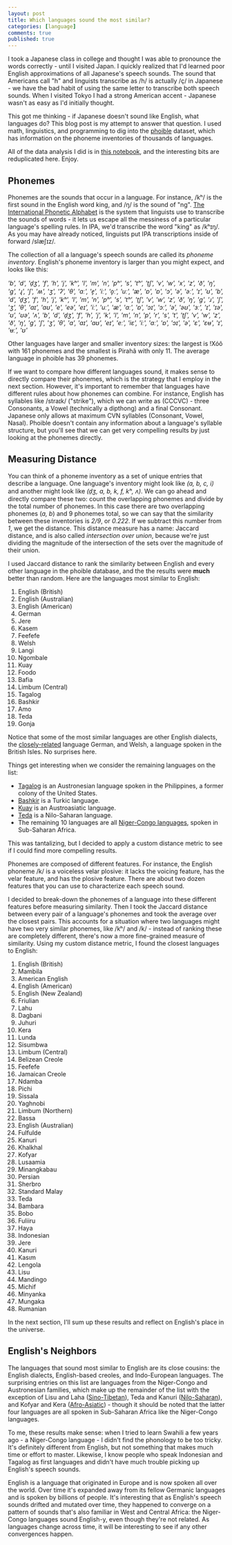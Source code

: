 ```yaml
---
layout: post
title: Which languages sound the most similar?
categories: [language]
comments: true
published: true
---
```


I took a Japanese class in college and thought I was able to pronounce the words correctly - until I visited Japan. I quickly realized that I'd learned poor English approximations of all Japanese's speech sounds. The sound that Americans call "h" and linguists transcribe as /h/ is actually /ç/ in Japanese - we have the bad habit of using the same letter to transcribe both speech sounds. When I visited Tokyo I had a strong American accent - Japanese wasn't as easy as I'd initially thought.

This got me thinking - if Japanese doesn't sound like English, what languages do? This blog post is my attempt to answer that question. I used math, linguistics, and programming to dig into the [phoible](https://phoible.org/) dataset, which has information on the phoneme inventories of thousands of languages.

All of the data analysis I did is in [this notebook](https://github.com/camoverride/notebooks/blob/master/notebooks/Sound_Similarity.ipynb), and the interesting bits are reduplicated here. Enjoy.

<!-- more -->

## Phonemes

Phonemes are the sounds that occur in a language. For instance, /kʰ/ is the first sound in the English word king, and /ŋ/ is the sound of "ng". [The International Phonetic Alphabet](https://en.wikipedia.org/wiki/International_Phonetic_Alphabet) is the system that linguists use to transcribe the sounds of words - it lets us escape all the messiness of a particular language's spelling rules. In IPA, we'd transcribe the word "king" as /kʰɪŋ/. As you may have already noticed, linguists put IPA transcriptions inside of forward /slæʃɪz/.

The collection of all a language's speech sounds are called its _phoneme inventory_. English's phoneme inventory is larger than you might expect, and looks like this:

_'b', 'd', 'd̠ʒ', 'f', 'h', 'j', 'kʰ', 'l', 'm', 'n', 'pʰ', 's', 'tʰ', 't̠ʃ', 'v', 'w', 'x', 'z', 'ð', 'ŋ', 'ɡ', 'ɻ', 'ʃ', 'ʍ', 'ʒ', 'ʔ', 'θ', 'aː', 'e̞', 'iː', 'o̞ː', 'uː', 'æ', 'ɐ', 'ɒ', 'ɔ', 'ə', 'əː', 'ɪ', 'ʊ', 'b', 'd', 'd̠ʒ', 'f', 'h', 'j', 'kʰ', 'l', 'm', 'n', 'pʰ', 's', 'tʰ', 't̠ʃ', 'v', 'w', 'z', 'ð', 'ŋ', 'ɡ', 'ɹ', 'ʃ', 'ʒ', 'θ', 'aɪ', 'aʊ', 'e', 'eə', 'eɪ', 'iː', 'uː', 'æ', 'ɑː', 'ɒ', 'ɔɪ', 'ɔː', 'ə', 'əʊ', 'ɜː', 'ɪ', 'ɪə', 'ʊ', 'ʊə', 'ʌ', 'b', 'd', 'd̠ʒ', 'f', 'h', 'j', 'k', 'l', 'm', 'n', 'p', 'r', 's', 't', 't̠ʃ', 'v', 'w', 'z', 'ð', 'ŋ', 'ɡ', 'ʃ', 'ʒ', 'θ', 'a', 'aɪ', 'aʊ', 'eɪ', 'eː', 'iɛ', 'iː', 'ɑː', 'ɒ', 'ɔɪ', 'ə', 'ɛ', 'ɛʉ', 'ɪ', 'ʉː', 'ʊ'_

Other languages have larger and smaller inventory sizes: the largest is !Xóõ with 161 phonemes and the smallest is Pirahã with only 11. The average language in phoible has 39 phonemes.

If we want to compare how different languages sound, it makes sense to directly compare their phonemes, which is the strategy that I employ in the next section. However, it's important to remember that languages have different rules about how phonemes can combine. For instance, English has syllables like /straɪk/ ("strike"), which we can write as (CCCVC) - three Consonants, a Vowel (technically a dipthong) and a final Consonant. Japanese only allows at maximum CVN syllables (Consonant, Vowel, Nasal). Phoible doesn't contain any information about a language's syllable structure, but you'll see that we can get very compelling results by just looking at the phonemes directly.


## Measuring Distance

You can think of a phoneme inventory as a set of unique entries that describe a language. One language's inventory might look like _(a, b, c, i)_ and another might look like _(d̠ʒ, a, b, k, f, kʰ, ʌ)_. We can go ahead and directly compare these two: count the overlapping phonemes and divide by the total number of phonemes. In this case there are two overlapping phonemes (_a, b_) and 9 phonemes total, so we can say that the similarity between these inventories is _2/9_, or _0.222_. If we subtract this number from _1_, we get the distance. This distance measure has a name: Jaccard distance, and is also called _intersection over union_, because we're just dividing the magnitude of the intersection of the sets over the magnitude of their union.

I used Jaccard distance to rank the similarity between English and every other language in the phoible database, and the the results were __much__ better than random. Here are the languages most similar to English:

1. English (British)
2. English (Australian)
3. English (American)
4. German
5. Jere
6. Kasem
7. Feefefe
8. Welsh
9. Langi
10. Ngombale
11. Kuay
12. Foodo
13. Bafia
14. Limbum (Central)
15. Tagalog
16. Bashkir
17. Amo
18. Teda
19. Gonja

Notice that some of the most similar languages are other English dialects, the [closely-related](https://en.wikipedia.org/wiki/Germanic_languages) language German, and Welsh, a language spoken in the British Isles. No surprises here.

Things get interesting when we consider the remaining languages on the list:

- [Tagalog](https://en.wikipedia.org/wiki/Tagalog_language) is an Austronesian language spoken in the Philippines, a former colony of the United States.
- [Bashkir](https://en.wikipedia.org/wiki/Bashkir_language) is a Turkic language.
- [Kuay](https://en.wikipedia.org/wiki/Kuy_language) is an Austroasiatic language.
- [Teda](https://en.wikipedia.org/wiki/Teda_language) is a Nilo-Saharan language.
- The remaining 10 languages are all [Niger-Congo languages](https://en.wikipedia.org/wiki/Niger%E2%80%93Congo_languages), spoken in Sub-Saharan Africa.

This was tantalizing, but I decided to apply a custom distance metric to see if I could find more compelling results.

Phonemes are composed of different features. For instance, the English phoneme /k/ is a voiceless velar plosive: it lacks the voicing feature, has the velar feature, and has the plosive feature. There are about two dozen features that you can use to characterize each speech sound.

I decided to break-down the phonemes of a language into these different features before measuring similarity. Then I took the Jaccard distance between every pair of a language's phonemes and took the average over the closest pairs. This accounts for a situation where two languages might have two very similar phonemes, like /kʰ/ and /k/ - instead of ranking these are completely different, there's now a more fine-grained measure of similarity. Using my custom distance metric, I found the closest languages to English:

1. English (British)
2. Mambila
3. American English
4. English (American)
5. English (New Zealand)
6. Friulian
7. Lahu
8. Dagbani
9. Juhuri
10. Kera
11. Lunda
12. Sisumbwa
13. Limbum (Central)
14. Belizean Creole
15. Feefefe
16. Jamaican Creole
17. Ndamba
18. Pichi
19. Sissala
20. Yaghnobi
21. Limbum (Northern)
22. Bassa
23. English (Australian)
24. Fulfulde
25. Kanuri
26. Khalkhal
27. Kofyar
28. Lusaamia
29. Minangkabau
30. Persian
31. Sherbro
32. Standard Malay
33. Teda
34. Bambara
35. Bobo
36. Fuliiru
37. Haya
38. Indonesian
39. Jere
40. Kanuri
41. Kasɩm
42. Lengola
43. Lisu
44. Mandingo
45. Michif
46. Minyanka
47. Mungaka
48. Rumanian

In the next section, I'll sum up these results and reflect on English's place in the universe.


## English's Neighbors

The languages that sound most similar to English are its close cousins: the English dialects, English-based creoles, and Indo-European languages. The surprising entries on this list are languages from the Niger-Congo and Austronesian families, which make up the remainder of the list with the exception of Lisu and Laha ([Sino-Tibetan](https://en.wikipedia.org/wiki/Sino-Tibetan_languages)), Teda and Kanuri ([Nilo-Saharan](https://en.wikipedia.org/wiki/Nilo-Saharan_languages)), and Kofyar and Kera ([Afro-Asiatic](https://en.wikipedia.org/wiki/Afroasiatic_languages)) - though it should be noted that the latter four languages are all spoken in Sub-Saharan Africa like the Niger-Congo languages.

To me, these results make sense: when I tried to learn Swahili a few years ago - a Niger-Congo language - I didn't find the phonology to be too tricky. It's definitely different from English, but not something that makes much time or effort to master. Likewise, I know people who speak Indonesian and Tagalog as first languages and didn't have much trouble picking up English's speech sounds.

English is a language that originated in Europe and is now spoken all over the world. Over time it's expanded away from its fellow Germanic languages and is spoken by billions of people. It's interesting that as English's speech sounds drifted and mutated over time, they happened to converge on a pattern of sounds that's also familiar in West and Central Africa: the Niger-Congo languages sound English-y, even though they're not related. As languages change across time, it will be interesting to see if any other convergences happen.
